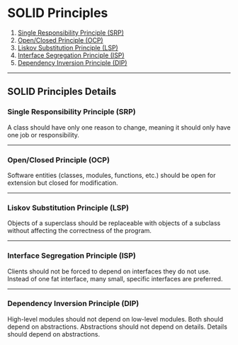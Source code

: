 # SOLID Principles

1. [Single Responsibility Principle (SRP)](#single-responsibility-principle-srp)
2. [Open/Closed Principle (OCP)](#open-closed-principle-ocp)
3. [Liskov Substitution Principle (LSP)](#liskov-substitution-principle-lsp)
4. [Interface Segregation Principle (ISP)](#interface-segregation-principle-isp)
5. [Dependency Inversion Principle (DIP)](#dependency-inversion-principle-dip)

---

## SOLID Principles Details

### Single Responsibility Principle (SRP) <a id="single-responsibility-principle-srp"></a>

A class should have only one reason to change, meaning it should only have one job or responsibility.

---

### Open/Closed Principle (OCP) <a id="open-closed-principle-ocp"></a>

Software entities (classes, modules, functions, etc.) should be open for extension but closed for modification.

---

### Liskov Substitution Principle (LSP) <a id="liskov-substitution-principle-lsp"></a>

Objects of a superclass should be replaceable with objects of a subclass without affecting the correctness of the program.

---

### Interface Segregation Principle (ISP) <a id="interface-segregation-principle-isp"></a>

Clients should not be forced to depend on interfaces they do not use. Instead of one fat interface, many small, specific interfaces are preferred.

---

### Dependency Inversion Principle (DIP) <a id="dependency-inversion-principle-dip"></a>

High-level modules should not depend on low-level modules. Both should depend on abstractions. Abstractions should not depend on details. Details should depend on abstractions.
